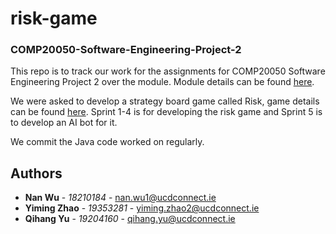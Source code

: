 # risk-game

### COMP20050-Software-Engineering-Project-2

This repo is to track our work for the assignments for COMP20050 Software Engineering Project 2 over the module. 
Module details can be found [here](https://sisweb.ucd.ie/usis/!W_HU_MENU.P_PUBLISH?p_tag=MODULE&MODULE=COMP20050).

We were asked to develop a strategy board game called Risk, game 
details can be found [here](https://en.wikipedia.org/wiki/Risk_(game)).
Sprint 1-4 is for developing the risk game and Sprint 5 is to develop an AI bot for it.

We commit the Java code worked on regularly.


## Authors

* **Nan Wu** - *18210184* - nan.wu1@ucdconnect.ie
* **Yiming Zhao** - *19353281* - yiming.zhao2@ucdconnect.ie
* **Qihang Yu** - *19204160* - qihang.yu@ucdconnect.ie